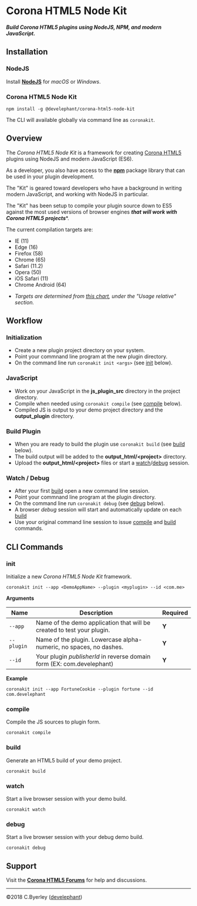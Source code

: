 # Corona HTML5 Node Kit

___Build Corona HTML5 plugins using NodeJS, NPM, and modern JavaScript.___

## Installation

### NodeJS

Install __[NodeJS](https://nodejs.org)__ for _macOS_ or _Windows_.

### Corona HTML5 Node Kit

```
npm install -g @develephant/corona-html5-node-kit
```

The CLI will available globally via command line as `coronakit`.

## Overview

The _Corona HTML5 Node Kit_ is a framework for creating [Corona HTML5](https://coronalabs.com) plugins using NodeJS and modern JavaScript (ES6). 

As a developer, you also have access to the __[npm](https://npm.org)__ package library that can be used in your plugin development.

The "Kit" is geared toward developers who have a background in writing modern JavaScript, and working with NodeJS in particular.

The "Kit" has been setup to compile your plugin source down to ES5 against the most used versions of browser engines ___that will work with Corona HTML5 projects___*.

The current compilation targets are:

 - IE (11)
 - Edge (16)
 - Firefox (58)
 - Chrome (65)
 - Safari (11.2)
 - Opera (50)
 - iOS Safari (11)
 - Chrome Android (64)

* _Targets are determined from [this chart](https://caniuse.com/#search=webgl), under the "Usage relative" section._

## Workflow

### Initialization

  - Create a new plugin project directory on your system.
  - Point your commnand line program at the new plugin directory.
  - On the command line run `coronakit init <args>` (see [init](#init) below).

### JavaScript

  - Work on your JavaScript in the __js_plugin_src__ directory in the project directory.
  - Compile when needed using `coronakit compile` (see [compile](#compile) below).
  - Compiled JS is output to your demo project directory and the __output_plugin__ directory.

### Build Plugin

  - When you are ready to build the plugin use `coronakit build` (see [build](#build) below).
  - The build output will be added to the __output_html/<project\>__ directory.
  - Upload the __output_html/<project\>__ files or start a [watch](#watch)/[debug](#debug) session.

### Watch / Debug

  - After your first [build](#build) open a new command line session.
  - Point your commnand line program at the plugin directory.
  - On the command line run `coronakit debug` (see [debug](#debug) below).
  - A browser _debug_ session will start and automatically update on each [build](#build)
  - Use your original command line session to issue [compile](#compile) and [build](#build) commands.

## CLI Commands

### init

Initialize a new _Corona HTML5 Node Kit_ framework.

```
coronakit init --app <DemoAppName> --plugin <myplugin> --id <com.me>
```

__Arguments__

|Name|Description|Required|
|----|-----------|--------|
|`--app`|Name of the demo application that will be created to test your plugin.|__Y__|
|`--plugin`|Name of the plugin. Lowercase alpha-numeric, no spaces, no dashes.|__Y__|
|`--id`|Your plugin _publisherId_ in reverse domain form (EX: com.develephant)|__Y__|

__Example__

```
coronakit init --app FortuneCookie --plugin fortune --id com.develephant
```

### compile

Compile the JS sources to plugin form.

```
coronakit compile
```

### build

Generate an HTML5 build of your demo project.

```
coronakit build
```

### watch

Start a live browser session with your demo build.

```
coronakit watch
```

### debug

Start a live browser session with your debug demo build.

```
coronakit debug
```

## Support

Visit the __[Corona HTML5 Forums](https://forums.coronalabs.com/forum/637-html5/)__ for help and discussions.

---

&copy;2018 C.Byerley ([develephant](https://develephant.com))